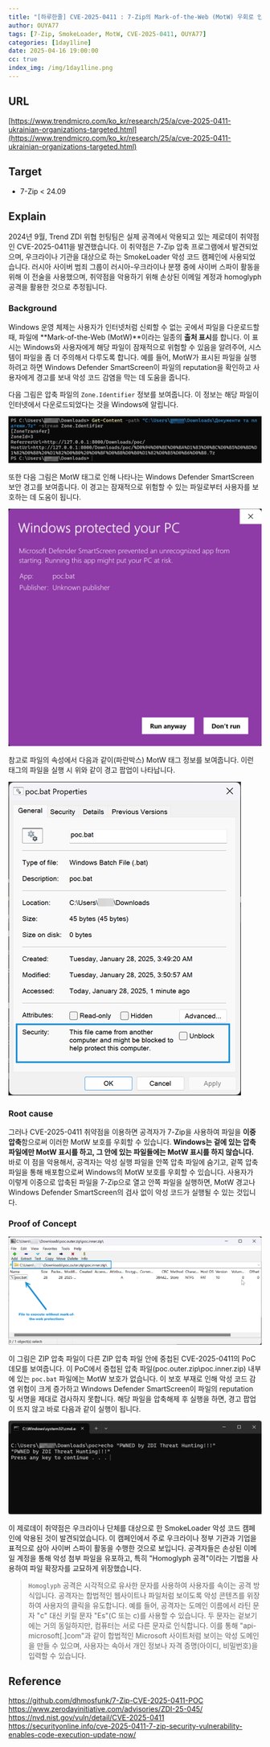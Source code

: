 ```yaml
---
title: "[하루한줄] CVE-2025-0411 : 7-Zip의 Mark-of-the-Web (MotW) 우회로 인한 악성코드 감염"
author: OUYA77
tags: [7-Zip, SmokeLoader, MotW, CVE-2025-0411, OUYA77]
categories: [1day1line]
date: 2025-04-16 19:00:00
cc: true
index_img: /img/1day1line.png
---
```


## URL

[https://www.trendmicro.com/ko_kr/research/25/a/cve-2025-0411-ukrainian-organizations-targeted.html](https://www.trendmicro.com/ko_kr/research/25/a/cve-2025-0411-ukrainian-organizations-targeted.html)

## Target

- 7-Zip < 24.09

## Explain

2024년 9월, Trend ZDI 위협 헌팅팀은 실제 공격에서 악용되고 있는 제로데이 취약점인 CVE-2025-0411을 발견했습니다. 이 취약점은 7-Zip 압축 프로그램에서 발견되었으며, 우크라이나 기관을 대상으로 하는 SmokeLoader 악성 코드 캠페인에 사용되었습니다. 러시아 사이버 범죄 그룹이 러시아-우크라이나 분쟁 중에 사이버 스파이 활동을 위해 이 전술을 사용했으며, 취약점을 악용하기 위해 손상된 이메일 계정과 homoglyph 공격을 활용한 것으로 추정됩니다.

### Background

Windows 운영 체제는 사용자가 인터넷처럼 신뢰할 수 없는 곳에서 파일을 다운로드할 때, 파일에 **Mark-of-the-Web (MotW)**이라는 일종의 **출처 표시**를 합니다.  이 표시는 Windows와 사용자에게 해당 파일이 잠재적으로 위험할 수 있음을 알려주어, 시스템이 파일을 좀 더 주의해서 다루도록 합니다.  예를 들어, MotW가 표시된 파일을 실행하려고 하면 Windows Defender SmartScreen이 파일의 reputation을 확인하고 사용자에게 경고를 보내 악성 코드 감염을 막는 데 도움을 줍니다.

다음 그림은 압축 파일의 `Zone.Identifier` 정보를 보여줍니다. 이 정보는 해당 파일이 인터넷에서 다운로드되었다는 것을 Windows에 알립니다.

![image.png](2025-04-16/image.png)

또한 다음 그림은 MotW 태그로 인해 나타나는 Windows Defender SmartScreen 보안 경고를 보여줍니다. 이 경고는 잠재적으로 위험할 수 있는 파일로부터 사용자를 보호하는 데 도움이 됩니다.

![image.png](2025-04-16/image%201.png)

참고로 파일의 속성에서 다음과 같이(파란박스) MotW 태그 정보를 보여줍니다. 이런 태그의 파일을 실행 시 위와 같이 경고 팝업이 나타납니다.

![image.png](2025-04-16/image%202.png)

### Root cause

그러나 CVE-2025-0411 취약점을 이용하면 공격자가 7-Zip을 사용하여 파일을 **이중 압축**함으로써 이러한 MotW 보호를 우회할 수 있습니다. **Windows는 겉에 있는 압축 파일에만 MotW 표시를 하고, 그 안에 있는 파일들에는 MotW 표시를 하지 않습니다.**  바로 이 점을 악용해서, 공격자는 악성 실행 파일을 안쪽 압축 파일에 숨기고, 겉쪽 압축 파일을 통해 배포함으로써 Windows의 MotW 보호를 우회할 수 있습니다. 사용자가 이렇게 이중으로 압축된 파일을 7-Zip으로 열고 안쪽 파일을 실행하면, MotW 경고나 Windows Defender SmartScreen의 검사 없이 악성 코드가 실행될 수 있는 것입니다.

### Proof of Concept

![image.png](2025-04-16/image%203.png)

이 그림은 ZIP 압축 파일이 다른 ZIP 압축 파일 안에 중첩된 CVE-2025-0411의 PoC 데모를 보여줍니다. 이 PoC에서 중첩된 압축 파일(poc.outer.zip\poc.inner.zip) 내부에 있는 `poc.bat` 파일에는 MotW 보호가 없습니다. 이 보호 부재로 인해 악성 코드 감염 위험이 크게 증가하고 Windows Defender SmartScreen이 파일의 reputation 및 서명을 제대로 검사하지 못합니다. 해당 파일을 압축해제 후 실행을 하면, 경고 팝업이 뜨지 않고 바로 다음과 같이 실행이 됩니다.

![image.png](2025-04-16/image%204.png)

이 제로데이 취약점은 우크라이나 단체를 대상으로 한 SmokeLoader 악성 코드 캠페인에 악용된 것이 발견되었습니다. 이 캠페인에서 주로 우크라이나 정부 기관과 기업을 표적으로 삼아 사이버 스파이 활동을 수행한 것으로 보입니다. 공격자들은 손상된 이메일 계정을 통해 악성 첨부 파일을 유포하고, 특히 "Homoglyph 공격"이라는 기법을 사용하여 파일 확장자를 교묘하게 위장했습니다. 

> `Homoglyph` 공격은 시각적으로 유사한 문자를 사용하여 사용자를 속이는 공격 방식입니다.  공격자는 합법적인 웹사이트나 파일처럼 보이도록 악성 콘텐츠를 위장하여 사용자의 클릭을 유도합니다. 
예를 들어, 공격자는 도메인 이름에서 라틴 문자 "c" 대신 키릴 문자 "Es"(С 또는 с)를 사용할 수 있습니다.  두 문자는 겉보기에는 거의 동일하지만, 컴퓨터는 서로 다른 문자로 인식합니다.  이를 통해 "api-microsoft[.]com"과 같이 합법적인 Microsoft 사이트처럼 보이는 악성 도메인을 만들 수 있으며, 사용자는 속아서 개인 정보나 자격 증명(아이디, 비밀번호)을 입력할 수 있습니다.
> 

## Reference

https://github.com/dhmosfunk/7-Zip-CVE-2025-0411-POC
https://www.zerodayinitiative.com/advisories/ZDI-25-045/
https://nvd.nist.gov/vuln/detail/CVE-2025-0411
https://securityonline.info/cve-2025-0411-7-zip-security-vulnerability-enables-code-execution-update-now/